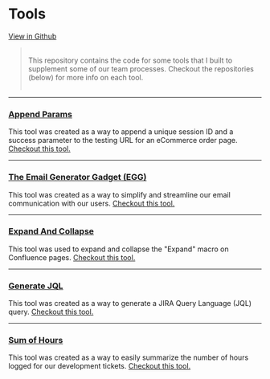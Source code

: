 # Tools
[View in Github](https://github.com/Dejai/iris/tree/master/tools)
> <br/>
> This repository contains the code for some tools that I built to supplement some of our team processes. Checkout the repositories (below) for more info on each tool.<br/>
> <br/>

-------

### [Append Params](https://dejai.github.io/iris/tools/appendParams)
This tool was created as a way to append a unique session ID and a success parameter to the testing URL for an eCommerce order page. [Checkout this tool.](https://dejai.github.io/iris/tools/appendParams)

-------

### [The Email Generator Gadget (EGG)](https://dejai.github.io/iris/tools/egg)
This tool was created as a way to simplify and streamline our email communication with our users. [Checkout this tool.](https://dejai.github.io/iris/tools/egg)

------

### [Expand And Collapse](https://dejai.github.io/iris/tools/expandAndCollapse)
This tool was used to expand and collapse the "Expand" macro on Confluence pages. [Checkout this tool.](https://dejai.github.io/iris/tools/expandAndCollapse)

-------

### [Generate JQL](https://dejai.github.io/iris/tools/generateJQL)
This tool was created as a way to generate a JIRA Query Language (JQL) query. [Checkout this tool.](https://dejai.github.io/iris/tools/generateJQL)

------

### [Sum of Hours](https://dejai.github.io/iris/tools/sumOfHours)
This tool was created as a way to easily summarize the number of hours logged for our development tickets. [Checkout this tool.](https://dejai.github.io/iris/tools/sumOfHours)
